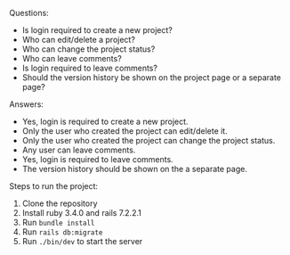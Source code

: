 Questions:
 
- Is login required to create a new project?
- Who can edit/delete a project?
- Who can change the project status?
- Who can leave comments?
- Is login required to leave comments?
- Should the version history be shown on the project page or a separate page?

Answers:

- Yes, login is required to create a new project.
- Only the user who created the project can edit/delete it.
- Only the user who created the project can change the project status.
- Any user can leave comments.
- Yes, login is required to leave comments.
- The version history should be shown on the a separate page.


Steps to run the project:

1. Clone the repository
2. Install ruby 3.4.0 and rails 7.2.2.1
3. Run `bundle install`
4. Run `rails db:migrate`
5. Run `./bin/dev` to start the server
